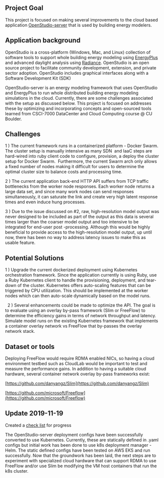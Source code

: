 ## Project Goal

This project is focused on making several improvements to the cloud based application [OpenStudio-server](https://github.com/NREL/OpenStudio-server) that is used by building energy modelers.

## Application background

OpenStudio is a cross-platform (Windows, Mac, and Linux) collection of software tools to support whole building energy modeling using [EnergyPlus](https://github.com/NREL/EnergyPlus) and advanced daylight analysis using [Radiance](https://github.com/NREL/Radiance/). OpenStudio is an open source project to facilitate community development, extension, and private sector adoption. OpenStudio includes graphical interfaces along with a Software Development Kit (SDK)

OpenStudio-server is an energy modeling framework that uses OpenStudio and EnergyPlus to run whole distributed building energy modeling simulations in the cloud. Currently, there are some challenges associated with the setup as discussed below. This project is focused on addresses these by optimizing and incorporating concepts and open-sourced tools learned from CSCI-7000 DataCenter and Cloud Computing course @ CU Boulder. 

## Challenges


1 ) The current framework runs in a containerized platform - Docker Swarm. The cluster setup is manually intensive as many SDN  and IaaC steps are hard-wired into ruby client code to configure, provision, a deploy the cluster setup for Docker Swarm.  Furthermore, the current Swarm arch only allows a fixed number of nodes making it difficult for users to determine the optimal cluster size to balance costs and processing time. 

2 ) The current application back-end HTTP API suffers from TCP traffic bottlenecks from the worker node responses. Each worker node returns a large data set, and since many work nodes can send responses simultaneously, it can saturate the link and create very high latent response times and even induce hung processes.

3 ) Due to the issue discussed on #2, raw, high-resolution model output was never designed to be included as part of the output as this data is several times larger than the coarser model output and too intensive to be integrated for end-user post -processing. Although this would be highly beneficial to provide access to the high-resolution model output, up until now, there has been no way to address latency issues to make this as usable feature. 

## Potential Solutions

1 ) Upgrade the current dockerized deployment using Kubernetes orchestration framework. Since the application currently is using Ruby, use a Ruby Kubernetes client to handle the provisioning, deployment, and tear-down of the cluster. Kubernetes offers auto-scaling features that can be triggered by CPU utilization. This should be implemented at the worker nodes which can then auto-scale dynamically based on the model runs.

  
2 ) Several enhancements could be made to optimize the API. The goal is to evaluate using an overlay by-pass framework (Slim or FreeFlow) to determine the efficiency gains in terms of network throughput and latency. Simulate model runs on the existing Kubernetes framework that implements a container overlay network vs FreeFlow that by-passes the overlay network stack.
  
## Dataset or tools
  
Deploying FreeFlow would require RDMA enabled NICs, so having a cloud environment testbed such as CloudLab would be important to test and measure the performance gains. In addition to having a suitable cloud hardware, several container network overlay by-pass frameworks exist:

[https://github.com/danyangz/Slim](https://github.com/danyangz/Slim)

[https://github.com/microsoft/Freeflow](https://github.com/microsoft/Freeflow)


## Update 2019-11-19


Created a [check list](https://github.com/CU-CSCI7000-Fall2019/final-project-csci7000-container-network-op/issues/1) for progress

The OpenStudio-server deployment configs have been successfully converted to use Kubernetes. Currently, these are statically defined in .yaml configs but initial work
has been done to use k8s deployment manager - Helm.  The static defined configs have been tested on AWS EKS and run successfully. Now that the groundwork has been laid, the next steps are to experiment with specialized cloud hardware that can support RDMA to use FreeFlow and/or use Slim be modifying the VM host containers that run the k8s cluster.


